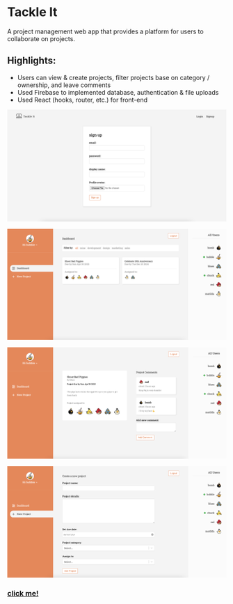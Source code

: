 # Tackle It
A project management web app that provides a platform for users to collaborate on projects. 

## Highlights:
- Users can view & create projects, filter projects base on category / ownership, and leave comments 
- Used Firebase to implemented database, authentication & file uploads
- Used React (hooks, router, etc.) for front-end

![](./snapshots/sign-up.png)

![](./snapshots/dashboard.png)

![](./snapshots/project-summary.png)

![](./snapshots/create.png)

### <a href="https://tackle-it-7.web.app/">click me!</a>